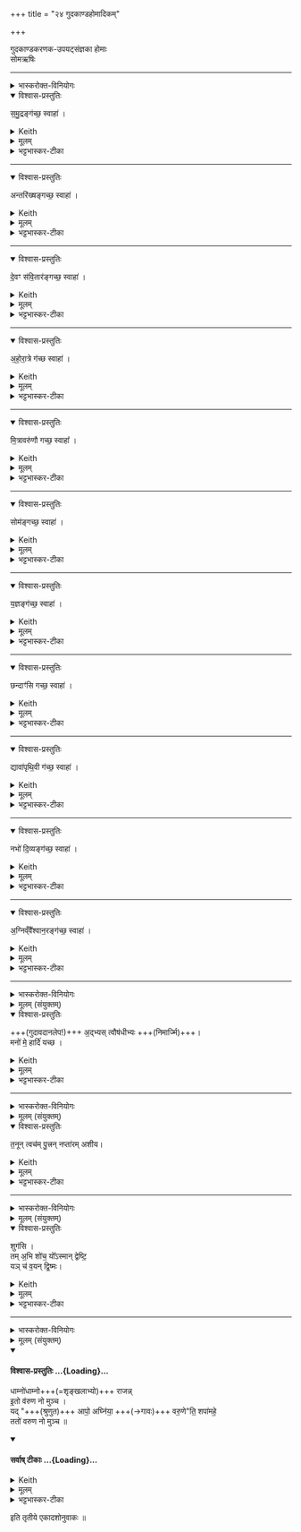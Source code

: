 +++
title = "२४ गुदकाण्डहोमादिकम्"

+++
<div class="js_include" url="/vedAH_yajuH/taittirIyam/sArasvata-vibhAgaH/saMhitA/sarva-prastutiH/1/3_agniShToma-pashv-Adi/11_gudakANDahomAdikam"  newLevelForH1="1" includeTitle="true">


गुदकाण्डकरणक-उपयट्संज्ञका होमाः  
सोमऋषिः


_______
<details><summary>भास्करोक्त-विनियोगः</summary>

1उपयष्टोपयनति +++(आन्त्रनालखण्डम् सुशोधितस्य)+++ गुदस्य प्रच्छेदात् - समुद्रं गच्छ स्वाहेत्येकादशभिर्मन्त्रैः ॥
</details>
<details open><summary>विश्वास-प्रस्तुतिः</summary>

स॒मु॒द्रङ्ग॑च्छ॒ स्वाहा॑ ।
</details>
<details><summary>Keith</summary>

Go to the ocean, hail! 
</details>
<details><summary>मूलम्</summary>

स॒मु॒द्रङ्ग॑च्छ॒ स्वाहा॑ ।
</details>
<details><summary>भट्टभास्कर-टीका</summary>

1उपयष्टोपयनति गुदस्य प्रच्छेदात् - समुद्रं गच्छ स्वाहेत्येकादशभिर्मन्त्रैः ॥ समुद्रादिशब्दवाच्याश्च देवताः प्रसिद्धाः । गुदावदानं चेह गच्छेत्युच्यते । समुद्रवाच्यां देवतां गच्छ, स्वाहा करोमीति शेषः, समुद्राय त्वा स्वाहुतं करोमीति । एवमन्तरिक्षादिष्वपि योज्यम् । 'समुद्रं गच्छ स्वाहेत्याह रेत एव तद्दधाति' `इति ब्राह्मणम् । प्रजावृद्धिहेतुत्वादुपयजामेवमुक्तम् । 'यज्ञेन वै प्रजापतिः प्रजा असृजत ता उपयड्भिरेव' इत्यादि ब्राह्मणम् ॥
</details>

________
<details open><summary>विश्वास-प्रस्तुतिः</summary>

अन्तरि॑ख्षङ्गच्छ॒ स्वाहा॑ ।
</details>
<details><summary>Keith</summary>

Go to the atmosphere, hail! 
</details>
<details><summary>मूलम्</summary>

अन्तरि॑ख्षङ्गच्छ॒ स्वाहा॑ ।
</details>
<details><summary>भट्टभास्कर-टीका</summary>

2अन्तरिक्षं प्रजानां प्रजननं, 'अन्तरिक्षं ह्यनु प्रजाः प्र जायन्ते' ॥
</details>

________
<details open><summary>विश्वास-प्रस्तुतिः</summary>

दे॒वꣳ स॑वि॒तार॑ङ्गच्छ॒ स्वाहा॑ ।
</details>
<details><summary>Keith</summary>

Go to god Savitr, hail! 
</details>
<details><summary>मूलम्</summary>

दे॒वꣳ स॑वि॒तार॑ङ्गच्छ॒ स्वाहा॑ ।
</details>
<details><summary>भट्टभास्कर-टीका</summary>

3सविता देवस्सर्वस्य प्रेरकः, तेन सवित्रा प्रसूत एवास्मै प्रजाः प्रजनयति ॥
</details>

________
<details open><summary>विश्वास-प्रस्तुतिः</summary>

अ॒हो॒रा॒त्रे ग॑च्छ  स्वाहा॑ ।
</details>
<details><summary>Keith</summary>

Go to day and night, hail! 
</details>
<details><summary>मूलम्</summary>

अ॒हो॒रा॒त्रे ग॑च्छ  स्वाहा॑ ।
</details>
<details><summary>भट्टभास्कर-टीका</summary>

4अहोरात्रे प्रजानामाधारत्वेन जन्महेतू, 'अहोरात्रे ह्यनु प्रजाः प्र जायन्ते' । 'अहस्सर्वैकदेश' इत्यच्समासान्तः, 'हेमन्तशिशिरावहोरात्रे' इति निपात्यते ॥
</details>

________
<details open><summary>विश्वास-प्रस्तुतिः</summary>

मि॒त्रावरु॑णौ गच्छ॒ स्वाहा᳚  ।
</details>
<details><summary>Keith</summary>

Go to Mitra and Varuna, hail! 
</details>
<details><summary>मूलम्</summary>

मि॒त्रावरु॑णौ गच्छ॒ स्वाहा᳚  ।
</details>
<details><summary>भट्टभास्कर-टीका</summary>

5प्रजानां प्राणापानौ मित्रावरुणौ । तेन 'प्रजास्वेव प्रजातासु प्राणापानौ दधाति' । 'देवताद्वन्द्वे च' इति पूर्वोत्तरपदयोर्युगपत्प्रकृतिस्वरत्वम् ॥
</details>

________
<details open><summary>विश्वास-प्रस्तुतिः</summary>

सोम॑ङ्गच्छ॒ स्वाहा॑ ।
</details>
<details><summary>Keith</summary>

Go to Soma, hail! 
</details>
<details><summary>मूलम्</summary>

सोम॑ङ्गच्छ॒ स्वाहा॑ ।
</details>
<details><summary>भट्टभास्कर-टीका</summary>

6सोमः प्रजानां देवता, 'सौम्या हि देवतया प्रजाः' इति ॥
</details>

________
<details open><summary>विश्वास-प्रस्तुतिः</summary>

य॒ज्ञङ्ग॑च्छ॒ स्वाहा॑ ।
</details>
<details><summary>Keith</summary>

Go to the sacrifice, hail! 
</details>
<details><summary>मूलम्</summary>

य॒ज्ञङ्ग॑च्छ॒ स्वाहा॑ ।
</details>
<details><summary>भट्टभास्कर-टीका</summary>

7यज्ञः प्रजानामभ्युदयकारी । तेन 'प्रजा एव यज्ञियाः करोति' इति ॥
</details>

________
<details open><summary>विश्वास-प्रस्तुतिः</summary>

छन्दाꣳ॑सि गच्छ॒ स्वाहा॑ ।
</details>
<details><summary>Keith</summary>

Go to the meters, hail! 
</details>
<details><summary>मूलम्</summary>

छन्दाꣳ॑सि गच्छ॒ स्वाहा॑ ।
</details>
<details><summary>भट्टभास्कर-टीका</summary>

8छन्दांसि स्वयं पशवः, तेन पशूनेवावरुन्धे यजमानः प्रजानामेव पुष्ट्यर्थम् ॥
</details>

________
<details open><summary>विश्वास-प्रस्तुतिः</summary>

द्यावा॑पृथि॒वी ग॑च्छ॒ स्वाहा॑ ।
</details>
<details><summary>Keith</summary>

Go to the sky and the earth, hail! 
</details>
<details><summary>मूलम्</summary>

द्यावा॑पृथि॒वी ग॑च्छ॒ स्वाहा॑ ।
</details>
<details><summary>भट्टभास्कर-टीका</summary>

9द्यावापृथिव्यौ प्रजानां वृद्धिहेतू, तेन 'प्रजा एव प्रजाता द्यावापृथिवीभ्यामुभयतः परि गृह्णाति' इति । 'दिवो द्यावा' इति द्यावादेशः, पूर्ववदुभयपदप्रकृतिस्वरत्वम् ॥
</details>

________
<details open><summary>विश्वास-प्रस्तुतिः</summary>

नभो॑ दि॒व्यङ्ग॑च्छ॒ स्वाहा॑ ।
</details>
<details><summary>Keith</summary>

Go to the clouds of the sky, hail! 
</details>
<details><summary>मूलम्</summary>

नभो॑ दि॒व्यङ्ग॑च्छ॒ स्वाहा॑ ।
</details>
<details><summary>भट्टभास्कर-टीका</summary>

10नभस्सलिलम् । दिवे हितं दिव्यं देवेभ्यो हितं सस्याद्युत्पत्तिहेतुत्वेन यागहेतुत्वात् वर्षजलमुच्यते, 'प्रजाभ्य एव प्रजाताभ्योवृष्टिं नि यच्छति' इति । समुर्द्रे निषेकः । तस्य दिव्येव रक्षा 'भवे छन्दसि' इति यप्रत्ययः ॥
</details>

________
<details open><summary>विश्वास-प्रस्तुतिः</summary>

अ॒ग्निव्ँवै᳚श्वान॒रङ्ग॑च्छ॒ स्वाहा॑ ।
</details>
<details><summary>Keith</summary>

Go to Agni Vaiśvanara, hail!
</details>
<details><summary>मूलम्</summary>

अ॒ग्निव्ँवै᳚श्वान॒रङ्ग॑च्छ॒ स्वाहा॑ ।
</details>
<details><summary>भट्टभास्कर-टीका</summary>

11विश्वेषां नराणाम् सम्बन्धी अग्निर्वैश्वानरो जाठर उच्यते । तेन 'प्रजा एव प्रजाता अस्यां प्रतिष्ठापयति' इति । आयुष्मतीः करोति । 'नरे संज्ञायाम्' इति पूर्वपदस्य दीर्घत्वम् ॥
</details>

_______
<details><summary>भास्करोक्त-विनियोगः</summary>

12बर्हिषि हस्तौ निमार्ष्टि - अद्भ्यस्त्वेति ॥ 
</details>
<details><summary>मूलम् (संयुक्तम्)</summary>

अद्भ्यस्त्वौष॑धीभ्यो॒ मनो॑ मे॒ हार्दि॑ यच्छ 
</details>
<details open><summary>विश्वास-प्रस्तुतिः</summary>

+++(गुदावदानलेप!)+++ अ॒द्भ्यस् त्वौष॑धीभ्यः +++(निमार्ज्मि)+++।  
मनो॑ मे॒ हार्दि॑ यच्छ ।
</details>
<details><summary>Keith</summary>

To the waters thee! To the plants thee!  
Give me mind and heart!
</details>
<details><summary>मूलम्</summary>

अ॒द्भ्यस्त्वौष॑धीभ्यः।  
मनो॑ मे॒ हार्दि॑ यच्छ ।
</details>
<details><summary>भट्टभास्कर-टीका</summary>

12बर्हिषि हस्तौ निमार्ष्टि - अद्भ्यस्त्वेति ॥ हस्तगतो गुदावदानलेपः उच्यते । अपामोषधीनां च सिद्धिर् यजमानस्य स्यादिति त्वां निमार्ज्मीति शेषः । बार्हिष्युदकेन शोधयामीत्यर्थः । उक्तस्वरौ चैतौ । 

स त्वं मे **हार्दि** हर्षवन् **मनो यच्छ** देहि मदीयं मनो हृष्टं कुर्व्विति यावत् । हृदि भवो हार्दः हृदयविकारः प्रार्थनीयः, स च हर्षः प्रसादो वा, सोस्यास्तीति हार्दि । 'हृदयस्य हृल्लेखयदणलासेषु' इति हृद्भावः, वृषादित्वादाद्युदात्तत्वं द्रष्टव्यम् । 'प्राणानां वा एषोऽवद्यति योऽवद्यति गुदस्य मनो मे' इत्यादि ब्राह्मणम् ॥
</details>

_______
<details><summary>भास्करोक्त-विनियोगः</summary>

13धूमम् अन्वीक्षते - तनूमिति ॥
</details>
<details><summary>मूलम् (संयुक्तम्)</summary>

त॒नून्त्वच॑म्पु॒त्त्रन्नप्ता॑रमशीय।
</details>
<details open><summary>विश्वास-प्रस्तुतिः</summary>

त॒नून् त्वच॑म् पु॒त्त्रन् नप्ता॑रम् अशीय।
</details>
<details><summary>Keith</summary>

May I acquire body, skin, son, and grandson.
</details>
<details><summary>मूलम्</summary>

त॒नून्त्वच॑म्पु॒त्त्रन्नप्ता॑रमशीय।
</details>
<details><summary>भट्टभास्कर-टीका</summary>

13धूमम् अन्वीक्षते - तनूमिति ॥ शोभनतन्वादीनामाशासनस्य युक्तस्वात् शोभनास्तन्वादयो गृह्यन्ते । तन्वादीनि शौभनान्यशीय प्राप्नुयाम् । अश्नोतेर्लिङि 'बहुलं छन्दसि' इति शपो लुक्, सीयुडादि । 'कृषिचमितनि' इत्यादिना तनोतेरूप्रत्ययः ॥
</details>

_______
<details><summary>भास्करोक्त-विनियोगः</summary>

14हृदय-शूलम् उद्वासयति - शुगसीति ॥ 
</details>
<details><summary>मूलम् (संयुक्तम्)</summary>

शुग॑सि॒ तम॒भि शो॑च॒ यो᳚ऽस्मान्द्वेष्टि॒ यञ्च॑ व॒यन्द्वि॒ष्मः।
</details>
<details open><summary>विश्वास-प्रस्तुतिः</summary>

शुग॑सि ।  
तम् अ॒भि शो॑च॒ यो᳚ऽस्मान् द्वेष्टि॒  
यञ् च॑ व॒यन् द्वि॒ष्मः।
</details>
<details><summary>Keith</summary>

Thou art pain;  
pain him who hateth us and whom we hate.
</details>
<details><summary>मूलम्</summary>

शुग॑सि ।  
तम॒भि शो॑च॒ यो᳚ऽस्मान्द्वेष्टि॒ यञ्च॑ व॒यन्द्वि॒ष्मः।
</details>
<details><summary>भट्टभास्कर-टीका</summary>

14हृदय-शूलम् उद्वासयति - शुगसीति ॥ हे हृदयशूल शुक् शोकस्त्वमसि, तस्माद्योस्मान्द्वेष्टि, यं च वयं द्विष्मस्तमभिशोच आभिमुख्येन शोचय । 'पशोर्वा आलब्धस्य हृदयं शुगृच्छति - सा हृदयशूलमभि समेति' इत्यादि ब्राह्मणम् ॥
</details>

_______
<details><summary>भास्करोक्त-विनियोगः</summary>

15सर्व एवाद्भिर् मार्जयन्ते - धाम्नोधाम्न इति ॥ 
</details>
<details><summary>मूलम् (संयुक्तम्)</summary>

धाम्नो॑धाम्नो राजन्नि॒तो व॑रुण नो मुञ्च॒ यदापो॒ अघ्नि॑या॒ वरु॒णेति॒ शपा॑महे॒ ततो॑ वरुण नो मुञ्च ॥ [20]
</details>
<div class="js_include" newlevelforh1="4" title="विश्वास-प्रस्तुतिः" unfilled url="/vedAH_yajuH/taittirIyam/sArasvata-vibhAgaH/saMhitA/Rk/vishvAsa-prastutiH/1/3_agniShToma-pashv-Adi/11_gudakANDahomAdikam/02_dhAmnodhAmno_rAjann.md">
<details open><summary><h4>विश्वास-प्रस्तुतिः ...{Loading}...</h4></summary>

धाम्नो॑धाम्नो+++(=शृङ्खलाभ्यो)+++ राजन्न्  
इ॒तो व॑रुण नो मुञ्च ।  
यद् "+++(श्रुणुत)+++ आपो॒ अघ्नि॑या॒ +++(→गावः)+++ वरु॒णे"ति॒ शपा॑महे॒  
ततो॑ वरुण नो मुञ्च ॥
</details>
</div>
<div class="js_include" newlevelforh1="4" title="सर्वाष् टीकाः" unfilled url="/vedAH_yajuH/taittirIyam/sArasvata-vibhAgaH/saMhitA/Rk/sarvASh_TIkAH/1/3_agniShToma-pashv-Adi/11_gudakANDahomAdikam/02_dhAmnodhAmno_rAjann.md">
<details open><summary><h4>सर्वाष् टीकाः ...{Loading}...</h4></summary>
<details><summary>Keith</summary>

From every rule of thine, O King Varuna, set us free;  
From whatever oath by the waters, by the kine, by Varuna, we have sworn, From that, O Varuna, set us free.
</details>
<details><summary>मूलम्</summary>

धाम्नो॑धाम्नो राजन्नि॒तो व॑रुण नो मुञ्च ।  
यदापो॒ अघ्नि॑या॒ वरु॒णेति॒ शपा॑महे॒ ततो॑ वरुण नो मुञ्च ॥
</details>
<details><summary>भट्टभास्कर-टीका</summary>

15सर्व एवाद्भिर् मार्जयन्ते - धाम्नोधाम्न इति ॥ धाम्नोधाम्नः स्थानात्स्थानात् । कस्य? शुगसीति प्रकृतत्वाच्छोकस्य । शोकस्थानं च द्वेष्टा द्वेष्यश्च 'योस्मान्द्वेष्टि यं च वयं द्विष्मः' इति यौ प्रकृतौ । अयमर्थः - इतः प्रकृताच्छोकस्थ स्थानात् द्वेष्टृलक्षणाद्द्वेष्यलक्षणाच्च, हे राजन् वरुण अस्मान्मुञ्च द्वेष्ट्रादिलक्षणात्सर्वस्माच्छोकस्थानादस्मान्मुञ्चेति । वीप्सायां द्विर्वचनम्, आम्रेडितस्य चानुदात्तत्वम् ।  
किञ्च - हे वरुण ततोभिशापादस्मान्मुञ्च । कुतः? शोकाभितप्ता वयं हे आपः हे अघ्नियाः हे वरुण इति यच्छपामहे यच्छापेनास्माभिः पापमुपार्जितं तस्मादपीत्यर्थः । शापो हि प्रशस्तदेवतानामसङ्कीर्तनेन परेषामनर्थाशंसनम् । यथा - कश्चिच्छोकाभितप्त आह - हे आपः यूयमेवेह जाल्मं द्रष्टुमर्हथ; 'आपोवै सर्वा देवताः' इति मन्यामह इति । एवं गवादिष्वपि द्रष्टव्यम् ।   

निदर्शनं चैतत् प्रशस्तदेवतानामन्यासामपि । यथा - हे इर्श्वर, हे तपन, हे विधातरिति । तत्र लौकिकानां कृताद्युदात्तानामामन्त्रणपदानामिदमनुकरणम् । ततश्च सत्यपि पदात्परत्वे आमन्त्रितनिघातो न प्रवर्तते । न ह्यत्र मार्जयमाना अबादीनामन्त्रयन्ते । शप आक्रोशे स्वरितेत्त्वादात्मनेपदम् । यद्वा - 'शप उपालम्भने' इत्यात्मनेपदम् । वाचा शरीरस्पर्शनमुपालम्भः । अतोयमर्थः - हे आपः युष्मभ्यं शपामहे नेदमस्माभिर्ज्ञातमिति । एवं यच्छपामहे सत्यमिति वा विषये शोकावेगेन ततोपि पापादस्मान्मुञ्चेति । अघ्नियाशब्दो यत्प्रत्ययान्तोन्तोदात्तः । यथा 'पतिरघ्नियानाम्' इति । तस्य षाष्ठिकमामन्त्रिताद्युदात्तत्वम् । वरुणेत्यप्यघ्नियाशब्दानन्तरमामन्त्रितानुकरणत्वान्न निहन्यते, अन्यस्तु निहन्यत एव ॥
</details>
</details>
</div>




इति तृतीये एकादशोनुवाकः ॥  

</div>